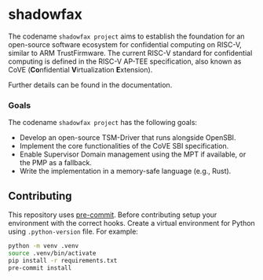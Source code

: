 # shadowfax

The codename `shadowfax project` aims to establish the foundation for an open-source software ecosystem for confidential computing on RISC-V, similar to ARM TrustFirmware.
The current RISC-V standard for confidential computing is defined in the RISC-V AP-TEE specification, also known as CoVE (**Co**nfidential **V**irtualization **E**xtension).

Further details can be found in the documentation.

### Goals
The codename `shadowfax project` has the following goals:
- Develop an open-source TSM-Driver that runs alongside OpenSBI.
- Implement the core functionalities of the CoVE SBI specification.
- Enable Supervisor Domain management using the MPT if available, or the PMP as a fallback.
- Write the implementation in a memory-safe language (e.g., Rust).


## Contributing
This repository uses [pre-commit](https://pre-commit.com/). Before contributing setup your environment with the correct hooks.
Create a virtual environment for Python using `.python-version` file. For example:

```sh
python -m venv .venv
source .venv/bin/activate
pip install -r requirements.txt
pre-commit install
```
